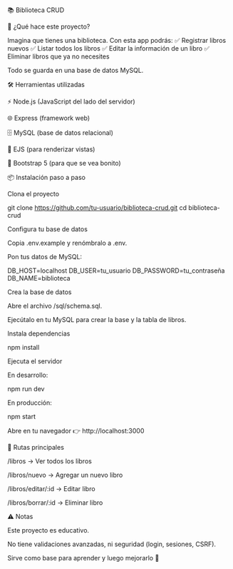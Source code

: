 📚 Biblioteca CRUD

🚀 ¿Qué hace este proyecto?

Imagina que tienes una biblioteca.
Con esta app podrás:
✅ Registrar libros nuevos
✅ Listar todos los libros
✅ Editar la información de un libro
✅ Eliminar libros que ya no necesites

Todo se guarda en una base de datos MySQL.

🛠️ Herramientas utilizadas

⚡ Node.js (JavaScript del lado del servidor)

🌐 Express (framework web)

🗄️ MySQL (base de datos relacional)

🎨 EJS (para renderizar vistas)

💅 Bootstrap 5 (para que se vea bonito)

📦 Instalación paso a paso

Clona el proyecto

git clone https://github.com/tu-usuario/biblioteca-crud.git
cd biblioteca-crud


Configura tu base de datos

Copia .env.example y renómbralo a .env.

Pon tus datos de MySQL:

DB_HOST=localhost
DB_USER=tu_usuario
DB_PASSWORD=tu_contraseña
DB_NAME=biblioteca


Crea la base de datos

Abre el archivo /sql/schema.sql.

Ejecútalo en tu MySQL para crear la base y la tabla de libros.

Instala dependencias

npm install


Ejecuta el servidor

En desarrollo:

npm run dev


En producción:

npm start


Abre en tu navegador
👉 http://localhost:3000

📂 Rutas principales

/libros → Ver todos los libros

/libros/nuevo → Agregar un nuevo libro

/libros/editar/:id → Editar libro

/libros/borrar/:id → Eliminar libro

⚠️ Notas

Este proyecto es educativo.

No tiene validaciones avanzadas, ni seguridad (login, sesiones, CSRF).

Sirve como base para aprender y luego mejorarlo 🚀
